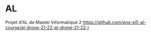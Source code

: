 # AL
Projet d'AL de Master Informatique 2
https://github.com/pns-si5-al-course/al-drone-21-22-al-drone-21-22-i  
